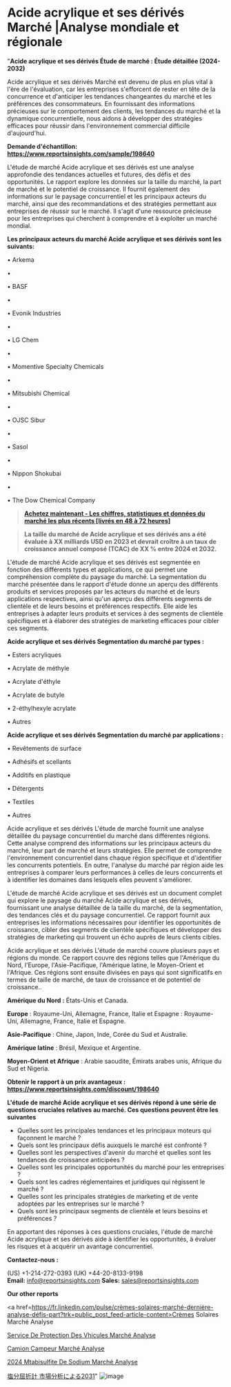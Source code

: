 # Acide acrylique et ses dérivés Marché |Analyse mondiale et régionale

"<strong>Acide acrylique et ses dérivés Étude de marché : Étude détaillée (2024-2032)</strong>

Acide acrylique et ses dérivés Marché est devenu de plus en plus vital à l'ère de l'évaluation, car les entreprises s'efforcent de rester en tête de la concurrence et d'anticiper les tendances changeantes du marché et les préférences des consommateurs. En fournissant des informations précieuses sur le comportement des clients, les tendances du marché et la dynamique concurrentielle, nous aidons à développer des stratégies efficaces pour réussir dans l'environnement commercial difficile d'aujourd'hui.

<strong>Demande d'échantillon: <a href=https://www.reportsinsights.com/sample/198640>https://www.reportsinsights.com/sample/198640</a></strong>

L'étude de marché Acide acrylique et ses dérivés est une analyse approfondie des tendances actuelles et futures, des défis et des opportunités. Le rapport explore les données sur la taille du marché, la part de marché et le potentiel de croissance. Il fournit également des informations sur le paysage concurrentiel et les principaux acteurs du marché, ainsi que des recommandations et des stratégies permettant aux entreprises de réussir sur le marché. Il s'agit d'une ressource précieuse pour les entreprises qui cherchent à comprendre et à exploiter un marché mondial.

<strong>Les principaux acteurs du marché Acide acrylique et ses dérivés sont les suivants:</strong>

• Arkema

• 

• BASF

• 

• Evonik Industries

• 

• LG Chem

• 

• Momentive Specialty Chemicals

• 

• Mitsubishi Chemical

• 

• OJSC Sibur

• 

• Sasol

• 

• Nippon Shokubai

• 

• The Dow Chemical Company
<blockquote><a href=https://www.reportsinsights.com/buynow/198640><span style=text-decoration: underline;><strong>Achetez maintenant - Les chiffres, statistiques et données du marché les plus récents [livrés en 48 à 72 heures]</strong></span></a></blockquote>
<blockquote><span style=text-decoration: underline;><strong>La taille du marché de Acide acrylique et ses dérivés ans a été évaluée à XX milliards USD en 2023 et devrait croître à un taux de croissance annuel composé (TCAC) de XX % entre 2024 et 2032.</strong></span></blockquote>
L'étude de marché Acide acrylique et ses dérivés est segmentée en fonction des différents types et applications, ce qui permet une compréhension complète du paysage du marché. La segmentation du marché présentée dans le rapport d'étude donne un aperçu des différents produits et services proposés par les acteurs du marché et de leurs applications respectives, ainsi qu'un aperçu des différents segments de clientèle et de leurs besoins et préférences respectifs. Elle aide les entreprises à adapter leurs produits et services à des segments de clientèle spécifiques et à élaborer des stratégies de marketing efficaces pour cibler ces segments.

<strong>Acide acrylique et ses dérivés Segmentation du marché par types :</strong>

• Esters acryliques

• Acrylate de méthyle

• Acrylate d'éthyle

• Acrylate de butyle

• 2-éthylhexyle acrylate

• Autres

<strong>Acide acrylique et ses dérivés Segmentation du marché par applications :</strong>

• Revêtements de surface

• Adhésifs et scellants

• Additifs en plastique

• Détergents

• Textiles

• Autres

Acide acrylique et ses dérivés L'étude de marché fournit une analyse détaillée du paysage concurrentiel du marché dans différentes régions. Cette analyse comprend des informations sur les principaux acteurs du marché, leur part de marché et leurs stratégies. Elle permet de comprendre l'environnement concurrentiel dans chaque région spécifique et d'identifier les concurrents potentiels. En outre, l'analyse du marché par région aide les entreprises à comparer leurs performances à celles de leurs concurrents et à identifier les domaines dans lesquels elles peuvent s'améliorer.

L'étude de marché Acide acrylique et ses dérivés est un document complet qui explore le paysage du marché Acide acrylique et ses dérivés, fournissant une analyse détaillée de la taille du marché, de la segmentation, des tendances clés et du paysage concurrentiel. Ce rapport fournit aux entreprises les informations nécessaires pour identifier les opportunités de croissance, cibler des segments de clientèle spécifiques et développer des stratégies de marketing qui trouvent un écho auprès de leurs clients cibles.

Acide acrylique et ses dérivés L'étude de marché couvre plusieurs pays et régions du monde. Ce rapport couvre des régions telles que l'Amérique du Nord, l'Europe, l'Asie-Pacifique, l'Amérique latine, le Moyen-Orient et l'Afrique. Ces régions sont ensuite divisées en pays qui sont significatifs en termes de taille de marché, de taux de croissance et de potentiel de croissance..

<strong>Amérique du Nord :</strong> États-Unis et Canada.

<strong>Europe</strong> : Royaume-Uni, Allemagne, France, Italie et Espagne : Royaume-Uni, Allemagne, France, Italie et Espagne.

<strong>Asie-Pacifique</strong> : Chine, Japon, Inde, Corée du Sud et Australie.

<strong>Amérique latine</strong> : Brésil, Mexique et Argentine.

<strong>Moyen-Orient et Afrique</strong> : Arabie saoudite, Émirats arabes unis, Afrique du Sud et Nigeria.

<strong>Obtenir le rapport à un prix avantageux : <a href=https://www.reportsinsights.com/discount/198640>https://www.reportsinsights.com/discount/198640</a></strong>

<strong>L'étude de marché Acide acrylique et ses dérivés répond à une série de questions cruciales relatives au marché. Ces questions peuvent être les suivantes</strong>
<ul>
  <li>Quelles sont les principales tendances et les principaux moteurs qui façonnent le marché ?</li>
  <li>Quels sont les principaux défis auxquels le marché est confronté ?</li>
  <li>Quelles sont les perspectives d'avenir du marché et quelles sont les tendances de croissance anticipées ?</li>
  <li>Quelles sont les principales opportunités du marché pour les entreprises ?</li>
  <li>Quels sont les cadres réglementaires et juridiques qui régissent le marché ?</li>
  <li>Quelles sont les principales stratégies de marketing et de vente adoptées par les entreprises sur le marché ?</li>
  <li>Quels sont les principaux segments de clientèle et leurs besoins et préférences ?</li>
</ul>
En apportant des réponses à ces questions cruciales, l'étude de marché Acide acrylique et ses dérivés aide à identifier les opportunités, à évaluer les risques et à acquérir un avantage concurrentiel.

<strong>Contactez-nous :</strong>

(US) +1-214-272-0393
(UK) +44-20-8133-9198
<strong>Email:</strong> <a>info@reportsinsights.com</a>
<strong>Sales:</strong> <a>sales@reportsinsights.com</a>

<strong>Our other reports</strong>

<a href=https://fr.linkedin.com/pulse/crèmes-solaires-marché-dernière-analyse-défis-part?trk=public_post_feed-article-content>Crèmes Solaires Marché Analyse</a>

<a href=https://www.linkedin.com/pulse/service-de-protection-des-v%C3%A9hicules-march%C3%A9paysage-c46vf/>Service De Protection Des Vhicules Marché Analyse</a>

<a href=https://www.linkedin.com/pulse/camion-campeur-march%C3%A9domaines-de-croissance-kofef/>Camion Campeur Marché Analyse</a>

<a href=https://www.linkedin.com/pulse/2024-m%C3%A9tabisulfite-de-sodium-march%C3%A9tendance-0hqbc/>2024 Mtabisulfite De Sodium Marché Analyse</a>

<a href=https://www.linkedin.com/pulse/塩分屈折計-市場地域別の規模とトレンド-business-wisdom-research-24/>塩分屈折計 市場分析による2031</a>"
![image](https://github.com/daminid12/RImarketexcellence/assets/158430485/1fc4d0aa-c407-4842-8fd2-cf7318ff0653)

